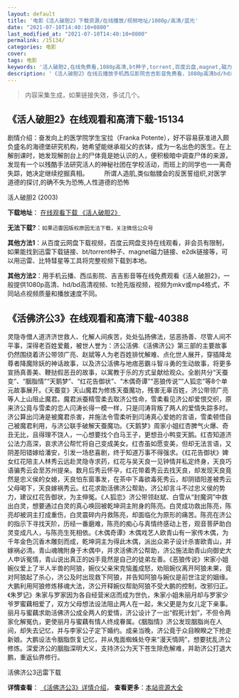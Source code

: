 ```yaml
---
layout: default
title: '电影《活人破胆2》下载资源/在线播放/视频地址/1080p/高清/蓝光'
date: "2021-07-10T14:40:10+0800"
last_modified_at: "2021-07-10T14:40:10+0800"
permalink: /15134/
categories: 电影
cover:
tags: 电影
keywords: '活人破胆2,在线免费看,1080p高清,bt种子,torrent,百度云盘,magnet,磁力链,迅雷下载资源'
description: '《活人破胆2》在线云播放手机西瓜影院吉吉影音免费看，1080p高清bd/hd未删减完整版和tc抢先枪版，mkv/mp4格式，附带bt/torrent种子、magnet/磁力链、百度云盘、网盘资源迅雷下载链接'
---
```


>内容采集生成，如果链接失效，多试几个。


## 《活人破胆2》在线观看和高清下载-15134

剧情介绍：奋发向上的医学院学生宝拉（Franka Potente），好不容易获准进入颇负盛名的海德堡研究机构，她希望能继承祖父的衣钵，成为一名出色的医生。在上解剖课时，她发现解剖台上的尸体竟是她认识的人，便积极暗中调查尸体的来源，发现有一个以残酷手法研究活人的神秘社团在学校活动，而班上的同学也一一离奇失踪，她决定继续挖掘真相。  　　所谓人造肌,类似骷髅会的反医誓组织,对医学道德的探讨,的确不失为恐怖,人性道德的恐怖


活人破胆2 (2003)

**下载地址**： [在线观看下载 《活人破胆2》](https://www.btbtdy.me/btdy/dy4783.html) 


**无法下载?**：`如果迅雷因版权原因无法下载，关注微信公众号 `

**其他方法1**：从百度云网盘下载视频，百度云网盘支持在线观看，非会员有限制，如果能找到迅雷下载链接、bt/torrent种子、magnet磁力链接、e2dk链接等，可以用迅雷、比特彗星等工具将完整视频下载到本地。

**其他方法2**：用手机云播、西瓜影院、吉吉影音等在线免费观看《活人破胆2》，一般提供1080p高清、hd/bd高清视频、tc抢先版视频，视频为mkv或mp4格式，不同站点视频质量和播放速度不同。


## 《活佛济公3》在线观看和高清下载-40388

灵隐寺僧人道济济世救人、化解人间疾苦，处处弘扬佛法，惩恶扬善、尽管人间不平事，深得老百姓爱戴，被世人誉为：济公活佛.《活佛济公》第三部的主要故事仍然围绕着济公带领广亮、赵斌等人为老百姓排忧解难、点化世人展开，穿插降龙尊者降魔除妖的神话故事，以及济公活佛与地痞恶霸斗智斗勇的生动故事，将更多宣扬真善美、鞭挞假恶丑的故事，以寓教于乐的方式呈献给观众。全剧共分&ldquo;天蚕变&rdquo;、&ldquo;胭脂情&rdquo;“天鹅梦&rdquo;、&ldquo;红花告御状&rdquo;、&ldquo;木偶奇谭”“恶狼传说”“人狐恋&rdquo;等8个单元故事展开。《天蚕变》天山魔君为修炼天蚕魔功，残害无辜百姓，济公带领广亮等人上山阻止魔君。魔君派蚕精雪柔去取济公性命，雪柔看见济公却爱恨交织，原来济公竟与雪柔的恋人闫涛长得一模一样，只是闫涛背叛了两人的爱情失踪多时。济公算出闫涛是被魔君杀害，并施法令雪柔听到闫涛真心爱她的言语，雪柔顿悟自己被魔君利用，与济公联手破解天蚕魔功。《天鹅梦》周家小姐红杏脾气火爆、奇丑无比，且得理不饶人，一心想要找个白马王子，更想丑小鸭变天鹅。红杏知道济公法力高深，哀求济公帮忙将自己变成美女。红杏虽如愿变美，但却无法言语，又阴差阳错嫁给潘安，引发一场悲喜剧，终于知道万事不得强求。《红花告御状》婢女红花陪主人林秀云远赴灵隐寺求药，红花与吴天良一见钟情并私定终身，天良巧语骗秀云会至苏州提亲。数月后秀云怀孕，红花带着秀云去找天良，却发现天良竟然是忠义侯的女媳，天良怕东窗事发，在茶中下毒欲毒死秀云，却阴错阳差被秀云父母喝下，天良嫁祸秀云。红花求助活佛济公帮助，济公却言斗不过忠义侯的势力，建议红花告御状，为主伸冤。《人狐恋》济公带领赵斌、白雪从“封魔洞&rdquo;中救出白灵，想要通过白灵的真心唤回被乾坤洞主附身的陈亮。白灵成功救出陈亮，陈亮却被洞主打成重伤，白灵震碎内丹救陈亮，却面临化为原形的痛苦。陈亮在济公的指示下寻找天阶，历经一番磨难，陈亮的痴心与真情终感动上苍，观音菩萨助白灵变成凡人，与陈亮生死相依。《木偶奇谭》木偶戏艺人欧青山有一家传木偶，为千年金色沉香木雕刻而成，乾坤洞主为得此木偶，派出众弟子设计杀害欧青山，并嫁祸必清。青山魂魄附身于木偶中，并求活佛济公帮助，济公施法助青山向御史大人申诉冤情，青山说出真正的凶手竟然是自己的徒弟左善。《恶狼传说》宋家小姐婉仪爱上了半人半兽的阿狼，婉仪父亲宋克恼羞成怒，劝阻婉仪离开阿狼未果，竟对阿狼起了杀心，济公及时出现救下阿狼，并告知阿狼与婉仪是前世注定的姻缘。大鹏利用阿狼修炼移魂大法，济公开释婉仪帮助阿狼不受大鹏的控制，改邪归正。《朱罗记》朱家与罗家因为各自经营米店而成为世仇，朱家小姐朱丽月却与罗家少爷罗蜜藕相爱了，双方父母想法设法阻止两人在一起，朱父更是为女儿定下亲事。丽月与蜜藕求助活佛济公成全两人的爱情，济公设计了一出&ldquo;假死计划”，不但令两家化解冤仇，更使丽月与蜜藕有情人终成眷属。《胭脂情》济公发现胭脂尚在人间，却失去记忆，并与李家公子定下婚约。成亲当晚，济公竟于众目睽睽之下抢走新娘。大鹏设法令胭脂恢复记忆，并从鬼面蜘蛛处夺来“漫天情网”，想要扰乱济公修炼。深爱济公的胭脂深明大义，支持济公为天下苍生除危解难，并助济公打退大鹏，重返仙界修行。


活佛济公3迅雷下载

**详情查看**： [《活佛济公3》详情介绍](/movie/40388/)， **查看更多**：[本站资源大全](/movie/t/all/)

